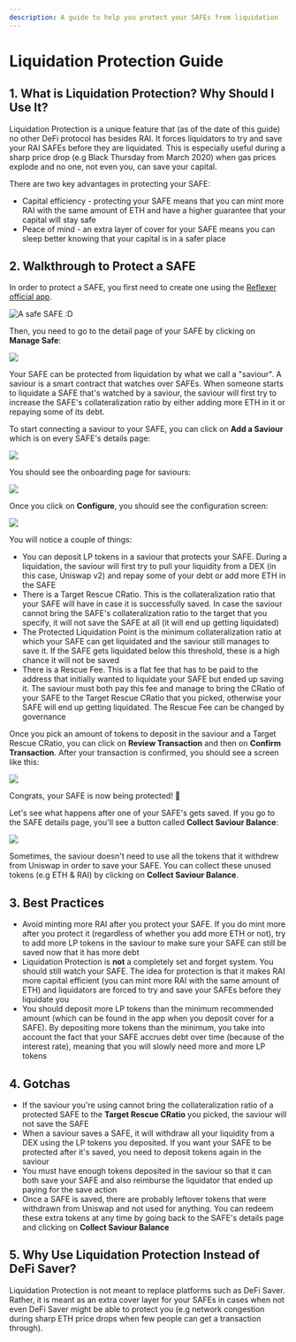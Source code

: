 ```yaml
---
description: A guide to help you protect your SAFEs from liquidation
---
```


# Liquidation Protection Guide

## 1. What is Liquidation Protection? Why Should I Use It?

Liquidation Protection is a unique feature that \(as of the date of this guide\) no other DeFi protocol has besides RAI. It forces liquidators to try and save your RAI SAFEs before they are liquidated. This is especially useful during a sharp price drop \(e.g Black Thursday from March 2020\) when gas prices explode and no one, not even you, can save your capital.

There are two key advantages in protecting your SAFE:

* Capital efficiency - protecting your SAFE means that you can mint more RAI with the same amount of ETH and have a higher guarantee that your capital will stay safe
* Peace of mind - an extra layer of cover for your SAFE means you can sleep better knowing that your capital is in a safer place

## 2. Walkthrough to Protect a SAFE

In order to protect a SAFE, you first need to create one using the [Reflexer official app](https://app.reflexer.finance/).

![A safe SAFE :D](../.gitbook/assets/main.png)

Then, you need to go to the detail page of your SAFE by clicking on **Manage Safe**:

![](../.gitbook/assets/details.png)

Your SAFE can be protected from liquidation by what we call a "saviour". A saviour is a smart contract that watches over SAFEs. When someone starts to liquidate a SAFE that's watched by a saviour, the saviour will first try to increase the SAFE's collateralization ratio by either adding more ETH in it or repaying some of its debt.

To start connecting a saviour to your SAFE, you can click on **Add a Saviour** which is on every SAFE's details page:

![](../.gitbook/assets/untitled-design.png)

You should see the onboarding page for saviours:

![](../.gitbook/assets/onboarding-saviour.png)

Once you click on **Configure**, you should see the configuration screen:

![](../.gitbook/assets/saviour-config.png)

You will notice a couple of things:

* You can deposit LP tokens in a saviour that protects your SAFE. During a liquidation, the saviour will first try to pull your liquidity from a DEX \(in this case, Uniswap v2\) and repay some of your debt or add more ETH in the SAFE
* There is a Target Rescue CRatio. This is the collateralization ratio that your SAFE will have in case it is successfully saved. In case the saviour cannot bring the SAFE's collateralization ratio to the target that you specify, it will not save the SAFE at all \(it will end up getting liquidated\)
* The Protected Liquidation Point is the minimum collateralization ratio at which your SAFE can get liquidated and the saviour still manages to save it. If the SAFE gets liquidated below this threshold, these is a high chance it will not be saved
* There is a Rescue Fee. This is a flat fee that has to be paid to the address that initially wanted to liquidate your SAFE but ended up saving it. The saviour must both pay this fee and manage to bring the CRatio of your SAFE to the Target Rescue CRatio that you picked, otherwise your SAFE will end up getting liquidated. The Rescue Fee can be changed by governance

Once you pick an amount of tokens to deposit in the saviour and a Target Rescue CRatio, you can click on **Review Transaction** and then on **Confirm Transaction**. After your transaction is confirmed, you should see a screen like this:

![](../.gitbook/assets/safe-saviour.png)

Congrats, your SAFE is now being protected! 🎉

Let's see what happens after one of your SAFE's gets saved. If you go to the SAFE details page, you'll see a button called **Collect Saviour Balance**:

![](../.gitbook/assets/untitled-design-1-.png)

Sometimes, the saviour doesn't need to use all the tokens that it withdrew from Uniswap in order to save your SAFE. You can collect these unused tokens \(e.g ETH & RAI\) by clicking on **Collect Saviour Balance**.

## 3. Best Practices

* Avoid minting more RAI after you protect your SAFE. If you do mint more after you protect it \(regardless of whether you add more ETH or not\), try to add more LP tokens in the saviour to make sure your SAFE can still be saved now that it has more debt
* Liquidation Protection is **not** a completely set and forget system. You should still watch your SAFE. The idea for protection is that it makes RAI more capital efficient \(you can mint more RAI with the same amount of ETH\) and liquidators are forced to try and save your SAFEs before they liquidate you
* You should deposit more LP tokens than the minimum recommended amount \(which can be found in the app when you deposit cover for a SAFE\). By depositing more tokens than the minimum, you take into account the fact that your SAFE accrues debt over time \(because of the interest rate\), meaning that you will slowly need more and more LP tokens 

## 4. Gotchas

* If the saviour you're using cannot bring the collateralization ratio of a protected SAFE to the **Target Rescue CRatio** you picked, the saviour will not save the SAFE
* When a saviour saves a SAFE, it will withdraw all your liquidity from a DEX using the LP tokens you deposited. If you want your SAFE to be protected after it's saved, you need to deposit tokens again in the saviour
* You must have enough tokens deposited in the saviour so that it can both save your SAFE and also reimburse the liquidator that ended up paying for the save action
* Once a SAFE is saved, there are probably leftover tokens that were withdrawn from Uniswap and not used for anything. You can redeem these extra tokens at any time by going back to the SAFE's details page and clicking on **Collect Saviour Balance**

## 5. Why Use Liquidation Protection Instead of DeFi Saver?

Liquidation Protection is not meant to replace platforms such as DeFi Saver. Rather, it is meant as an extra cover layer for your SAFEs in cases when not even DeFi Saver might be able to protect you \(e.g network congestion during sharp ETH price drops when few people can get a transaction through\).

